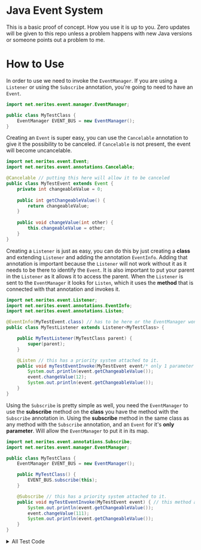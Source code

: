 # Java Event System
This is a basic proof of concept. How you use it is up to you.
Zero updates will be given to this repo unless a problem happens with new Java versions or someone points out a problem to me.

# How to Use
In order to use we need to invoke the `EventManager`.
If you are using a `Listener` or using the `Subscribe` annotation, 
you're going to need to have an `Event`.

```java 
import net.nerites.event.manager.EventManager;

public class MyTestClass {
    EventManager EVENT_BUS = new EventManager();
}
```

Creating an `Event` is super easy, you can use the `Cancelable` annotation to give it the possibility to be canceled.
if `Cancelable` is not present, the event will become uncancelable.

```java
import net.nerites.event.Event;
import net.nerites.event.annotations.Cancelable;

@Cancelable // putting this here will allow it to be canceled
public class MyTestEvent extends Event {
    private int changeableValue = 0;
    
    public int getChangeableValue() {
        return changeableValue;
    }
    
    public void changeValue(int other) {
        this.changeableValue = other;
    }
}
```

Creating a `Listener` is just as easy, you can do this by just creating a **class** and extending `Listener`
and adding the annotation `EventInfo`. Adding that annotation is important because the `Listener` will not work without it as it needs to be there to identify the `Event`.
It is also important to put your parent in the `Listener` as it allows it to access the parent.
When the `Listener` is sent to the `EventManager` it looks for `Listen`, which it uses the **method** that is connected with that annotation and invokes it.

```java
import net.nerites.event.Listener;
import net.nerites.event.annotations.EventInfo;
import net.nerites.event.annotations.Listen;

@EventInfo(MyTestEvent.class) // has to be here or the EventManager won't be able to use this listener.
public class MyTestListener extends Listener<MyTestClass> {

    public MyTestListener(MyTestClass parent) {
        super(parent);
    }

    @Listen // this has a priority system attached to it.
    public void myTestEventInvoke(MyTestEvent event/* only 1 parameter */) { // this method has to be public or the EventManager will not be able to invoke it.
        System.out.println(event.getChangeableValue());
        event.changeValue(12);
        System.out.println(event.getChangeableValue());
    }
}
```

Using the `Subscribe` is pretty simple as well, you need the `EventManager` to use the **subscribe** method on the **class** you have the method with the `Subscribe` annotation in.
Using the **subscribe** method in the same class as any method with the `Subscribe` annotation, and an `Event` for it's **only parameter**.
Will allow the `EventManager` to put it in its map.

```java
import net.nerites.event.annotations.Subscribe;
import net.nerites.event.manager.EventManager;

public class MyTestClass {
    EventManager EVENT_BUS = new EventManager();

    public MyTestClass() {
        EVENT_BUS.subscribe(this);
    }

    @Subscribe // this has a priority system attached to it.
    public void myTestEventInvoke(MyTestEvent event) { // this method also HAS to be public
        System.out.println(event.getChangeableValue());
        event.changeValue(111);
        System.out.println(event.getChangeableValue());
    }
}
```

<details>

<summary>All Test Code</summary>

## All Test Code

```java
import net.nerites.event.Event;
import net.nerites.event.annotations.Cancelable;
import net.nerites.event.manager.EventManager;

public class MyTestClass {
    EventManager EVENT_BUS = new EventManager();

    public MyTestClass() {
        EVENT_BUS.subscribe(this);
        EVENT_BUS.subscribe(new MyTestListener(this));
    }

    @Subscribe // this has a priority system attached to it.
    public void myTestEventInvoke(MyTestEvent event) { // this method also HAS to be public
        System.out.println(event.getChangeableValue());
        event.changeValue(111);
        System.out.println(event.getChangeableValue());
    }

    /* MyTestEvent Class */
    @Cancelable
    public class MyTestEvent extends Event {
        private int changeableValue = 0;

        public int getChangeableValue() {
            return changeableValue;
        }

        public void changeValue(int other) {
            this.changeableValue = other;
        }
    }
    
    /* MyTestListener Class */
    @EventInfo(MyTestEvent.class) // has to be here or the EventManager won't be able to use this listener.
    public class MyTestListener extends Listener<MyTestClass> {

        public MyTestListener(MyTestClass parent) {
            super(parent);
        }

        @Listen // this has a priority system attached to it.
        public void myTestEventInvoke(MyTestEvent event/* only 1 parameter */) { // this method has to be public or the EventManager will not be able to invoke it.
            System.out.println(event.getChangeableValue());
            event.changeValue(12);
            System.out.println(event.getChangeableValue());
        }
    }
}
```
</details>
